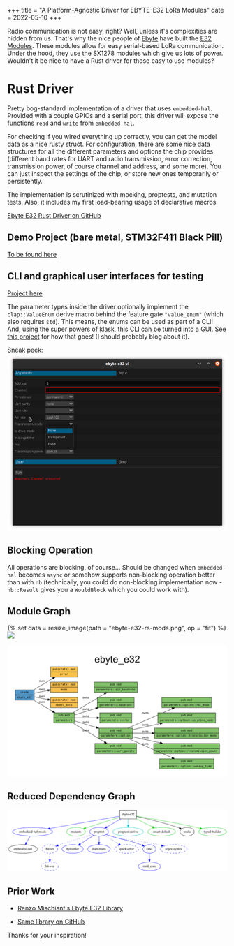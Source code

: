 +++
title = "A Platform-Agnostic Driver for EBYTE-E32 LoRa Modules"
date = 2022-05-10
+++

Radio communication is not easy, right? Well, unless it's complexities are hidden from us. That's why the nice people of [Ebyte](https://www.cdebyte.com/) have built the [E32 Modules](https://www.ebyte.com/en/product-view-news.html?id=108). These modules allow for easy serial-based LoRa communication. Under the hood, they use the SX1278 modules which give us lots of power. Wouldn't it be nice to have a Rust driver for those easy to use modules?

# Rust Driver

Pretty bog-standard implementation of a driver that uses `embedded-hal`. Provided with a couple GPIOs and a serial port, this driver will expose the functions `read` and `write` from `embedded-hal`.

For checking if you wired everything up correctly, you can get the model data as a nice rusty struct. For configuration, there are some nice data structures for all the different parameters and options the chip provides (different baud rates for UART and radio transmission, error correction, transmission power, of course channel and address, and some more). You can just inspect the settings of the chip, or store new ones temporarily or persistently.

The implementation is scrutinized with mocking, proptests, and mutation tests. Also, it includes my first load-bearing usage of declarative macros.

[Ebyte E32 Rust Driver on GitHub](https://github.com/barafael/ebyte-e32-rs)

## Demo Project (bare metal, STM32F411 Black Pill)
[To be found here](https://github.com/barafael/ebyte-e32-demo)

## CLI and graphical user interfaces for testing

[Project here](https://github.com/barafael/ebyte-e32-ui)

The parameter types inside the driver optionally implement the `clap::ValueEnum` derive macro behind the feature gate `"value_enum"` (which also requires `std`). This means, the enums can be used as part of a CLI! And, using the super powers of [klask](https://github.com/MichalGniadek/klask), this CLI can be turned into a GUI. See [this project](https://github.com/barafael/ebyte-e32-ui) for how that goes! (I should probably blog about it).

Sneak peek:
![Image of GUI](ebyte-e32-gui.png)

## Blocking Operation

All operations are blocking, of course... Should be changed when `embedded-hal` becomes `async` or somehow supports non-blocking operation better than with `nb` (technically, you could do non-blocking implementation now - `nb::Result` gives you a `WouldBlock` which you could work with).

## Module Graph

{% set data = resize_image(path = "ebyte-e32-rs-mods.png", op = "fit") %}
<img src={{data.url}}>

![Image of Module Graph](ebyte-e32-rs-mods.png)

## Reduced Dependency Graph

![Image of Dependency Graph](ebyte-e32-rs-deps.png)

## Prior Work

* [Renzo Mischiantis Ebyte E32 Library](https://www.mischianti.org/2019/10/21/lora-e32-device-for-arduino-esp32-or-esp8266-library-part-2/)

* [Same library on GitHub](https://github.com/xreef/LoRa_E32_Series_Library)

Thanks for your inspiration!
